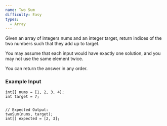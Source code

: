 ```yaml
---
name: Two Sum
difficulty: Easy
types:
  - Array
---
```


Given an array of integers nums and an integer target, return indices of the two numbers such that they add up to target.

You may assume that each input would have exactly one solution, and you may not use the same element twice.

You can return the answer in any order.

### Example Input

```
int[] nums = [1, 2, 3, 4];
int target = 7;


// Expected Output:
twoSum(nums, target);
int[] expected = [2, 3];
```
